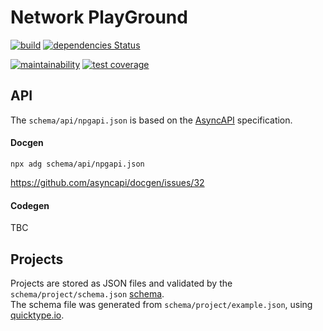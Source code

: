 # Network PlayGround

[![build](https://travis-ci.org/zijpn/npg-server.svg?branch=master)](https://travis-ci.org/zijpn/npg-server)
[![dependencies Status](https://david-dm.org/zijpn/npg-server/status.svg)](https://david-dm.org/zijpn/npg-server)

[![maintainability](https://api.codeclimate.com/v1/badges/975c607f39e3d921a7aa/maintainability)](https://codeclimate.com/github/zijpn/npg-server/maintainability)
[![test coverage](https://api.codeclimate.com/v1/badges/975c607f39e3d921a7aa/test_coverage)](https://codeclimate.com/github/zijpn/npg-server/test_coverage)

## API

The `schema/api/npgapi.json` is based on the [AsyncAPI] specification.

#### Docgen
```
npx adg schema/api/npgapi.json
```
https://github.com/asyncapi/docgen/issues/32

#### Codegen

TBC

## Projects

Projects are stored as JSON files and validated by the `schema/project/schema.json` [schema]. <br>
The schema file was generated from `schema/project/example.json`, using [quicktype.io].

[API]: https://app.swaggerhub.com/apis/npg/server/1.0.0
[AsyncAPI]: https://www.asyncapi.com
[schema]: https://spacetelescope.github.io/understanding-json-schema/
[quicktype.io]: https://app.quicktype.io/